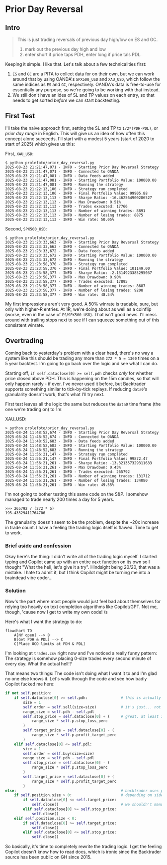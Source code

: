 # Prior Day Reversal

## Intro

> This is just trading reversals of previous day high/low on ES and GC.
>
> 1. mark out the previous day high and low
> 2. enter short if price taps PDH, enter long if price tals PDL.

Keeping it simple. I like that. Let's talk about a few technicalities first:

1. `ES` and `GC` are a PITA to collect data for on their own, but we can work around that by using OANDA's `SPX500_USD` and `XAU_USD`, which follow the same indices as `ES` and `GC`, respectively. OANDA's data is free-to-use for essentially any purpose, so we're going to be working with that instead.
2. We still don't have an idea of SL and TP values on each entry, so that needs to get sorted _before_ we can start backtesting.

## First Test

I'll take the naive approach first, setting the SL and TP to `1/2*(PDH-PDL)`, or _prior day range_ in English. This will give us an idea of how often this concept alone succeeds. I'll start with a modest 5 years (start of 2020 to start of 2025) which gives us this:

First, `XAU_USD`:

```
$ python prolefoto/prior_day_reversal.py
2025-08-23 21:21:47,071 - INFO - Starting Prior Day Reversal Strategy
2025-08-23 21:21:47,071 - INFO - Connected to OANDA
2025-08-23 21:21:47,081 - INFO - Data feeds added
2025-08-23 21:21:47,081 - INFO - Starting Portfolio Value: 100000.00
2025-08-23 21:21:47,081 - INFO - Running the strategy
2025-08-23 21:22:13,106 - INFO - Strategy run completed
2025-08-23 21:22:13,106 - INFO - Final Portfolio Value: 99905.88
2025-08-23 21:22:13,113 - INFO - Sharpe Ratio: -16.462564900286527
2025-08-23 21:22:13,113 - INFO - Max Drawdown: 0.51%
2025-08-23 21:22:13,113 - INFO - Trades executed: 17766
2025-08-23 21:22:13,113 - INFO - Number of winning trades: 8891
2025-08-23 21:22:13,113 - INFO - Number of losing trades: 8875
2025-08-23 21:22:13,113 - INFO - Win rate: 50.05%
```

Second, `SPX500_USD`:

```
$ python prolefoto/prior_day_reversal.py
2025-08-23 21:23:33,663 - INFO - Starting Prior Day Reversal Strategy
2025-08-23 21:23:33,663 - INFO - Connected to OANDA
2025-08-23 21:23:33,672 - INFO - Data feeds added
2025-08-23 21:23:33,672 - INFO - Starting Portfolio Value: 100000.00
2025-08-23 21:23:33,672 - INFO - Running the strategy
2025-08-23 21:23:58,370 - INFO - Strategy run completed
2025-08-23 21:23:58,370 - INFO - Final Portfolio Value: 101149.00
2025-08-23 21:23:58,377 - INFO - Sharpe Ratio: -2.1314923385295037
2025-08-23 21:23:58,377 - INFO - Max Drawdown: 0.90%
2025-08-23 21:23:58,377 - INFO - Trades executed: 17895
2025-08-23 21:23:58,377 - INFO - Number of winning trades: 8687
2025-08-23 21:23:58,377 - INFO - Number of losing trades: 9208
2025-08-23 21:23:58,377 - INFO - Win rate: 48.54%
```

My first impressions aren't very good. A 50% winrate is tradable, sure, but only with higher-R entries. At 1R, we're doing about as well as a coinflip (worse, even in the case of `ES`/`SPX500_USD`). That isn't good news. I'll mess around with trailing stops next to see if I can squeeze something out of this consistent winrate.

## Overtrading

Coming back to yesterday's problem with a clear head, there's no way a system like this should be trading any more than `272 * 5 = 1360` times on a 5 year backtest. I'm going to go back over the logic and see what I can do.

Starting off, `if self.dataclose[0] >= self.pdh` checks _only_ for whether price closed above PDH. This is happening on the 15m candles, so that will only happen rarely - if ever. I've never used it before, but Backtrader supports something similar to tick-by-tick replays. If reducing `data0`'s granularity doesn't work, that's what I'll try next.

First test leaves all the logic the same but reduces the `data0` time frame (the one we're trading on) to 1m:

XAU_USD:

```
> python prolefoto/prior_day_reversal.py
2025-08-24 11:48:52,674 - INFO - Starting Prior Day Reversal Strategy
2025-08-24 11:48:52,674 - INFO - Connected to OANDA
2025-08-24 11:48:52,683 - INFO - Data feeds added
2025-08-24 11:48:52,683 - INFO - Starting Portfolio Value: 100000.00
2025-08-24 11:48:52,683 - INFO - Running the strategy
2025-08-24 11:56:21,147 - INFO - Strategy run completed
2025-08-24 11:56:21,147 - INFO - Final Portfolio Value: 99872.47
2025-08-24 11:56:21,261 - INFO - Sharpe Ratio: -13.321357329311633
2025-08-24 11:56:21,261 - INFO - Max Drawdown: 0.45%
2025-08-24 11:56:21,261 - INFO - Trades executed: 265792
2025-08-24 11:56:21,261 - INFO - Number of winning trades: 131712
2025-08-24 11:56:21,261 - INFO - Number of losing trades: 134080
2025-08-24 11:56:21,261 - INFO - Win rate: 49.55%
```

I'm not going to bother testing this same code on the S&P. I somehow managed to trade nearly 200 times a day for 5 years.

```
>>> 265792 / (272 * 5)
195.43529411764706
```

The granularity doesn't seem to be the problem, despite the ~20x increase in trade count. I have a feeling the trading logic itself is flawed. Time to get to work.

### Brief aside and confession

Okay here's the thing: I didn't write all of the trading logic myself. I started typing and Copilot came up with an entire `next` function on its own so I thought "What the hell, let's give it a try". Hindsight being 20/20, that was a mistake. I hate to admit it, but I think Copilot might be turning me into a braindead vibe coder...

### Solution

Now's the part where most people would just feel bad about themselves for relying too heavily on text completion algorithms like Copilot/GPT. Not me, though, 'cause now I get to write my own code! /s

Here's what I want the strategy to do:

```mermaid
flowchart TD
    A[NY open] --> B
    B[Get PDH & PDL] --> C
    C[Place OCO limits at PDH & PDL]
```

I'm looking at `trades.csv` right now and I've noticed a really funny pattern: The strategy is somehow placing 0-size trades every second minute of every day. What the actual hell!?

That means two things: The code isn't doing what I want it to and I'm glad no one else knows it. Let's walk through the code and see how badly Copilot fucked me here:

```python
if not self.position:
    if self.dataclose[0] >= self.pdh:               # this is actually fine if dataclose uses a low timeframe (10s-5m)
        size = 1
        self.order = self.sell(size=size)           # it's just... not making brackets at all? wtf?
        range_size = self.pdh - self.pdl
        self.stop_price = self.dataclose[0] + (     # great. at least it *knows* the bracket size
            range_size * self.p.stop_loss_perc
        )
        self.target_price = self.dataclose[0] - (
            range_size * self.p.profit_target_perc
        )
    elif self.dataclose[0] <= self.pdl:
        size = 1
        self.order = self.buy(size=size)
        range_size = self.pdh - self.pdl
        self.stop_price = self.dataclose[0] - (
            range_size * self.p.stop_loss_perc
        )
        self.target_price = self.dataclose[0] + (
            range_size * self.p.profit_target_perc
        )
else:                                               # backtrader uses positive and negative position size
    if self.position.size > 0:                      # depending on side, so this is only checking for longs right now
        if self.dataclose[0] <= self.target_price:
            self.close()                            # we shouldn't manually close EVER! that's what brackets are for
        elif self.dataclose[0] >= self.stop_price:
            self.close()
    elif self.position.size < 0:
        if self.dataclose[0] >= self.target_price:
            self.close()
        elif self.dataclose[0] <= self.stop_price:
            self.close()
```

So basically, it's time to completely rewrite the trading logic. I get the feeling Copilot doesn't know how to read docs, which is ironic since the Backtrader source has been public on GH since 2015.

